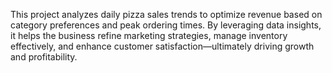 This project analyzes daily pizza sales trends to optimize revenue based on category preferences and peak ordering times. By leveraging data insights, it helps the business refine marketing strategies, manage inventory effectively, and enhance customer satisfaction—ultimately driving growth and profitability.
